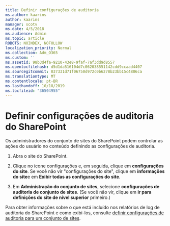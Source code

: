 ```yaml
---
title: Definir configurações de auditoria
ms.author: kaarins
author: kaarins
manager: scotv
ms.date: 4/5/2018
ms.audience: Admin
ms.topic: article
ROBOTS: NOINDEX, NOFOLLOW
localization_priority: Normal
ms.collection: Adm_O365
ms.custom: ''
ms.assetid: 98b3d4fa-9210-43e8-9faf-7af3dd9d8557
ms.openlocfilehash: d5d1da516104d7c062038551142cdd9ccaad4407
ms.sourcegitcommit: 037331d71f06750d972c0b6278b23bb15c4806ca
ms.translationtype: MT
ms.contentlocale: pt-BR
ms.lasthandoff: 10/18/2019
ms.locfileid: "36504955"
---
```

# <a name="configure-sharepoint-audit-settings"></a>Definir configurações de auditoria do SharePoint

Os administradores do conjunto de sites do SharePoint podem controlar as ações do usuário no conteúdo definindo as configurações de auditoria.
  
1. Abra o site do SharePoint.
    
2. Clique no ícone configurações e, em seguida, clique em **configurações do site**. Se você não vir "configurações do site", clique em **informações do site**e em **Exibir todas as configurações do site**.
    
3. Em **Administração do conjunto de sites**, selecione **configurações de auditoria de conjunto de sites**. (Se você não vir, clique em **ir para definições do site de nível superior** primeiro.) 
    
Para obter informações sobre o que está incluído nos relatórios de log de auditoria do SharePoint e como exibi-los, consulte [definir configurações de auditoria para um conjunto de sites](https://go.microsoft.com/fwlink/?linkid=404050).
  

